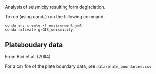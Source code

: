 Analysis of seismicity resulting form deglaciation.

To run (using conda) run the following command:

```
conda env create -f environment.yml
conda activate grGIS_seismicity
```

## Plateboudary data

From Bird et al. (2004)

For a csv file of the plate boundary data, see `data/plate_boundaries.csv`


